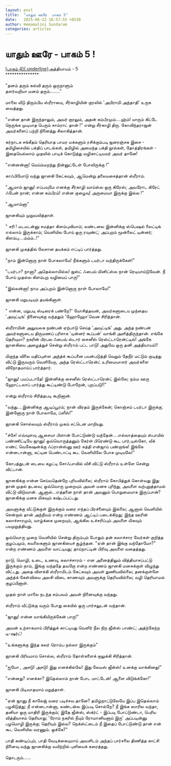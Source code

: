 ```yaml
---
layout: post
title:  "யாதும் ஊரே  பாகம் 5"
date:   2025-06-22 16:57:55 +0530
author: Hemamalini Sundaram
categories: articles
---
```


#  யாதும் ஊரே - பாகம் 5 ! 

[[பாகம்
4]{.underline}](https://www.momspresso.com/parenting/user/aa71bb9e323d44a5b589be0617593389)அத்தியாயம் -
5\
\*\*\*\*\*\*\*\*\*\*\*\*\*\*\*\
\
\"தனம் தரும் கல்வி தரும் ஒருநாளும்\
தளர்வறியா மனம் தரும்\...\.....\"\
\
மாலை வீடு திரும்பிய ஸ்ரீராமை, சீர்காழியின் குரலில் \'அபிராமி அந்தாதி\' உருக
வைத்தது.\
\
\"என்ன தான் இருந்தாலும், அவர் குரலும், அதன் கம்பீரமும்\....ஹ்ம்! யாரும் கிட்டே நெருங்க
முடியாத பெரும் சாம்ராட் தான் !\" என்று சீர்காழி திரு. கோவிந்தராஜன் அவர்களைப் பற்றி
நினைத்து சிலாகித்தான்.\
\
கர்நாடக சங்கீதம் தெரியாத பாமர மக்களும் ரசிக்கும்படி ஜனரஞ்சக இசை - தமிழிசையில்
பக்திப் பாடல்கள், தமிழில் அமைந்த பக்தி நூல்கள், தோத்திரங்கள் - இதையெல்லாம் முதலில்
பாடிக் கொடுத்து வழிகாட்டியவர் அவர் தானே!\
\
\"என்னன்னா! மெய்ம்மறந்து நின்னுட்டேள் போலிருக்கு !\"\
\
காஃபியோடு வந்து ஜானகி கேட்கவும், ஆமென்று தலையசைத்தான் ஸ்ரீராம்.\
\
\"ஆமாம் ஜானு! எப்பவுமே எனக்கு சீர்காழி வாய்ஸ்ல ஒரு கிரேஸ்; அவரோட கிரேட் ஃபேன்
நான்; என்ன கம்பீரம்! என்ன குழைவு! அருமையா இருக்கு இல்ல !\"\
\
\"ஆமாம்னா\"\
\
ஜானகியும் முறுவலித்தாள்.\
\
\" சரி ! மடமடன்னு சமத்தா கிளம்புவியாம்; லண்டனல இன்னிக்கு ஸ்பெஷல் லைட்டிங் எல்லாம்
இருக்காம்; வெளியில போய் ஒரு ரவுண்ட்; அப்புறம் மூன்லைட் டின்னர்;
கிளம்பு\....ம்ம்ம்..!\"\
\
ஜானகி முகத்தில் லேசான தயக்கம் எட்டிப் பார்த்தது.\
\
\"நாம் இன்னொரு நாள் போகலாமே! நீங்களும் டயர்டா வந்திருக்கேள்!\"\
\
\"டயர்டா? நானா? அதெல்லாமில்ல! ஜஸ்ட் ஃபைவ் மினிட்ஸ்ல நான் ரெடியாய்டுவேன். நீ போய்
முதல்ல கிளம்புற வழியைப் பாரு!\"\
\
\"இல்லன்னா! நாம அப்புறம் இன்னொரு நாள் போலாமே!\"\
\
ஜானகி மறுபடியும் தயங்கினாள்.\
\
\" என்ன, மறுபடி ஸ்டிரைக் பண்றே?\' யோசித்தவன், அவர்களுடைய முந்தைய \'அவுட்டிங்\'
நினைவுக்கு வந்ததும் \'ஹோஹோ\'வென சிரித்தான்.\
\
ஸ்ரீராமின் அலுவலக நண்பன் ஏற்பாடு செய்த \'அவுட்டிங்\' அது. அந்த நண்பன் அவர்களுடைய
திருமணப் பரிசாக \'டின்னர் கூப்பன்\' வாங்கி அளித்திருந்தான். எங்கே தெரியுமா? நகரின்
பிரபல ஃபைவ் ஸ்டார் சைனீஸ் ரெஸ்ட்டாரென்ட்டில்! அங்கே ஜானகியை அழைத்துச் சென்று ஸ்ரீராம் பட்ட
பாடு! அதுவே ஒரு தனி அத்தியாயம்!!\
\
மிகுந்த விலை மதிப்புள்ள அந்த்க் கூப்பனை பயன்படுத்தி வெறும் தேநீர் மட்டும் குடித்து
விட்டு இருவரும் வெளியேற, அந்த ரெஸ்ட்டாரென்ட் உரிமையாளர் அவர்களை விநோதமாய்ப்
பார்த்தார்.\
\
\"ஜானு! பயப்படாதே! இன்னிக்கு சைனீஸ் ரெஸ்ட்டாரென்ட் இல்லே; நம்ம ஊரு ஹோட்டலாப் பார்த்து
கூட்டிண்டு போறேன், புறப்படு!!\"\
\
என்று ஸ்ரீராம் சிரித்தபடி கூறினான்.\
\
\"வந்து\....இன்னிக்கு ஆடிப்பூரம்; நான் விரதம் இருக்கேன்; கொஞ்சம் டயர்டா இருக்கு;
இன்னோரு நாள் போலாமே, ப்ளீஸ்!\"\
\
ஜானகி சொல்லவும் ஸ்ரீராம் முகம் சட்டென மாறியது.\
\
\"ச்சே! எவ்வுளவு ஆசையா பிளான் போட்டுண்டு வந்தேன்\....எல்லாத்தையும் ஸ்பாயில்
பண்ணிட்டியே ஜானு! ஒவ்வொருத்தனும் கேர்ள் பிரெண்டு கூட பார்,டிஸ்கோ, வீக் எண்ட்
வெகேஷன்க்கு ஃப்ரான்ஸ்னு ஊர் சுத்தி என்ஜாய் பண்றாங்க! இங்கே என்னடான்னா, கட்டின பெண்டாட்டி
கூட வெளியிலே போக முடியலே!\"\
\
கோபத்துடன் டையை கழட்டி சோஃபாவில் வீசி விட்டு ஸ்ரீராம் உள்ளே சென்று விட்டான்.\
\
ஜானகிக்கு என்ன செய்வதென்றே புரியவில்லை; ஸ்ரீராம் கோபித்துக் கொள்வது இது தான் முதல்
தடவை; ஒவ்வொரு முறையும் அவள் மனசு புரிந்து, அவளை வற்புறுத்தாமல் விட்டு விடுவான்.
ஆனால்\...எத்தனை நாள் தான் அவனும் பொறுமையாக இருப்பான்? ஜானகிக்கு மனசு மிகவும்
கஷ்டப்பட்டது.\
\
அவளுக்கு வீட்டுக்குள் இருக்கும் வரை எந்தப் பிரச்னையும் இல்லை; ஆனால் வெளியில் சென்றால்
தான் அந்நியம் என்ற எண்ணம் ஆட்டிப் படைக்கிறது; இந்த ஊரின் கலாச்சாரமும், வாழ்க்கை
முறையும், ஆங்கில உச்சரிப்பும் அவளை மிகவும் பயமுறுத்தியது.\
\
ஒவ்வொரு முறை வெளியில் சென்று திரும்பும் போதும் தன் கலாச்சார வேர்கள் குறித்த
குழப்பமும், கவலைகளும் ஜானகியைச் சூழ்ந்தன. \"ஏன் தான் இங்கு வந்தோமோ?\" என்ற எண்ணம்
அவளை வாட்டியது; தாய்நாட்டின் பிரிவு அவளை வதைத்தது.\
\
நாடு, மொழி, உடை, உணவு, கலாச்சாரம் - என அனைத்திலும் வித்தியாசப்பட்டு இருக்கும்
நாம், இங்கு வந்ததே தவறோ என்ற எண்ணம் ஜானகி மனசுக்குள் விழுந்து விட்டது. அதை விளக்கி
ஸ்ரீராமிடம் கேட்கவும் அவள் துணியவில்லை; தனக்குள்ளே அந்த்க் கேள்வியை அலசி விடை காணவும்
அவளுக்கு தெரியவில்லை; வழி தெரியாமல் குழப்பினாள்.\
\
முதல் நாள் மாலை நடந்த சம்பவம் அவள் நினைவுக்கு வந்தது.\
\
ஸ்ரீராம் வீட்டுக்கு வரும் போது கையில் ஒரு பார்சலுடன் வந்தான்.\
\
\"ஜானு! என்ன வாங்கியிருக்கேன் பாரு!\"\
\
அவன் உற்சாகமாய் பிரித்துக் காட்டியது வெளிர் நீல நிற ஜீன்ஸ் பாண்ட்; அத்ற்கேற்ற டி-ஷர்ட்!\
\
\"உங்களுக்கு இந்த கலர் ரொம்ப நல்லா இருக்கும்\"\
\
ஜானகி பிரியமாய் சொல்ல, ஸ்ரீராம் தோள்களைக் குலுக்கி சிரித்தான்.\
\
\"ஐயோ , அசடு! அசடு! இது எனக்கில்லே! இது லேடீஸ் ஜீன்ஸ்! உனக்கு வாங்கினது!\"\
\
\"என்னது? எனக்கா? இதெல்லாம் நான் போட மாட்டேன்! ஆளை விடுங்க்கோ!\"\
\
ஜானகி பிடிவாதமாய் மறுத்தாள்.\
\
\"ஏன் ஜானு நீ காலேஜ் வரை படிச்சவ தானே? தமிழ்நாட்டுலேயே இப்ப இதெல்லாம் பழகிடுத்து;
நீ என்னடான்னா, லண்டன்ல இப்படி சொல்றே? நீ இங்க ஸாரில வந்தா, தனியா ஒரு மாதிரி
இருக்கும்; இதே ஜீன்ஸ், ஸ்க்ர்ட் - இப்படி போட்டுண்டா, பெரிய வித்தியாசம் தெரியாது;
\'ரோம் நகரில் நீயும் ரோமானியனாய் இரு\' அப்படின்னு பழமொழி இருக்கு; தெரியும்
இல்ல? நெக்ஸ்ட்டைம் நீ இதைப் போட்டுண்டு தான் என் கூட வெளியில வரணும். ஒக்கே?\"\
\
பாதி கண்டிப்பும், பாதி வேடிக்கையுமாய் அவளிடம் அந்தப் பார்சலை திணித்த காட்சி நினைவு
வந்து ஜானகிக்கு வயிற்றில் புளியைக் கரைத்தது.\
\
தொடரும்\...\...

